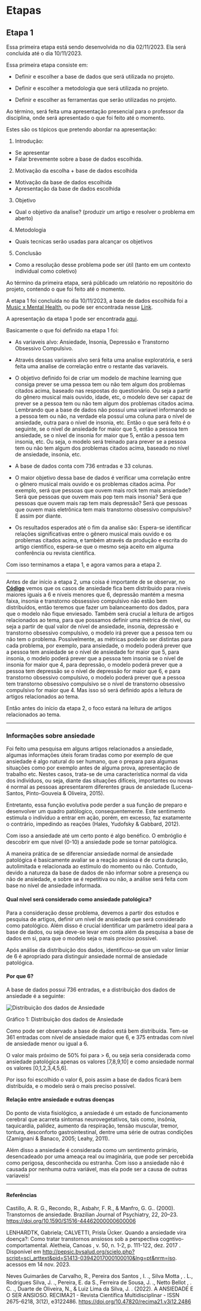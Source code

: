# Etapas

## Etapa 1

Essa primeira etapa está sendo desenvolvida no dia 02/11/2023. Ela será concluída até o dia 10/11/2023. 

Essa primeira etapa consiste em:

- Definir e escolher a base de dados que será utilizada no projeto.

- Definir e escolher a metodologia que será utilizada no projeto.

- Definir e escolher as ferramentas que serão utilizadas no projeto.

Ao término, será feita uma apresentação presencial para o professor da disciplina, onde será apresentado o que foi feito até o momento.

Estes são os tópicos que pretendo abordar na apresentação:

1. Introdução:

- Se apresentar
- Falar brevemente sobre a base de dados escolhida.

2. Motivação da escolha + base de dados escolhida

- Motivação da base de dados escolhida
- Apresentação da base de dados escolhida

3. Objetivo

- Qual o objetivo da analise? (produzir um artigo e resolver o problema em aberto)

4. Metodologia

- Quais tecnicas serão usadas para alcançar os objetivos
5. Conclusão

- Como a resolução desse problema pode ser útil (tanto em um contexto individual como coletivo)

Ao término da primeira etapa, será públicado um relatório no repositório do projeto, contendo o que foi feito até o momento.

A etapa 1 foi concluída no dia 10/11/2023, a base de dados escolhida foi a [Music x Mental Health](/base_de_dados/mxmh_survey_results.csv), ou pode ser encontrada nesse [Link](https://www.kaggle.com/datasets/catherinerasgaitis/mxmh-survey-results).

A apresentação da etapa 1 pode ser encontrada [aqui](/etapas/ESCOLHA%20DO%20TEMA.pdf).

Basicamente o que foi definido na etapa 1 foi:

- As variaveis alvo: Ansiedade, Insonia, Depressão e Transtorno Obsessivo Compulsivo.

- Através dessas variaveis alvo será feita uma analise exploratória, e será feita uma analise de correlação entre o restante das variaveis.

- O objetivo definido foi de criar um modelo de machine learning que consiga prever se uma pessoa tem ou não tem algum dos problemas citados acima, baseado nas respostas do questionário. Ou seja a partir do gênero musical mais ouvido, idade, etc, o modelo deve ser capaz de prever se a pessoa tem ou não tem algum dos problemas citados acima. Lembrando que a base de dados não possuí uma variavel informando se a pessoa tem ou não, na verdade ela possuí uma coluna para o nível de ansiedade, outra para o nível de insonia, etc. Então o que será feito é o seguinte, se o nível de ansiedade for maior que 5, então a pessoa tem ansiedade, se o nível de insonia for maior que 5, então a pessoa tem insonia, etc. Ou seja, o modelo será treinado para prever se a pessoa tem ou não tem algum dos problemas citados acima, baseado no nível de ansiedade, insonia, etc.

- A base de dados conta com 736 entradas e 33 colunas.

- O maior objetivo dessa base de dados é verificar uma correlação entre o gênero musical mais ouvido e os problemas citados acima. Por exemplo, será que pessoas que ouvem mais rock tem mais ansiedade? Será que pessoas que ouvem mais pop tem mais insonia? Será que pessoas que ouvem mais rap tem mais depressão? Será que pessoas que ouvem mais eletrônica tem mais transtorno obsessivo compulsivo? E assim por diante.

- Os resultados esperados até o fim da analise são: Espera-se identificar relações significativas entre o gênero musical mais ouvido e os problemas citados acima, e também através da produção e escrita do artigo científico, espera-se que o mesmo seja aceito em alguma conferência ou revista científica.

Com isso terminamos a etapa 1, e agora vamos para a etapa 2.

---

Antes de dar início a etapa 2, uma coisa é importante de se observar, no **[Código](/código/main.ipynb)** vemos que os casos de ansiedade fica bem distribuido para niveis maiores iguais a 6 e niveis menores que 6, depressão mantém a mesma faixa, insonia e transtorno obssessivo compulsivo não estão bem distribuídos, então teremos que fazer um balanceamento dos dados, para que o modelo não fique enviesado. Também será crucial a leitura de artigos relacionados ao tema, para que possamos definir uma métrica de nível, ou seja a partir de qual valor de nível de ansiedade, insonia, depressão e transtorno obsessivo compulsivo, o modelo irá prever que a pessoa tem ou não tem o problema. Possívelmente, as métricas poderão ser distintas para cada problema, por exemplo, para ansiedade, o modelo poderá prever que a pessoa tem ansiedade se o nível de ansiedade for maior que 5, para insonia, o modelo poderá prever que a pessoa tem insonia se o nível de insonia for maior que 4, para depressão, o modelo poderá prever que a pessoa tem depressão se o nível de depressão for maior que 6, e para transtorno obsessivo compulsivo, o modelo poderá prever que a pessoa tem transtorno obsessivo compulsivo se o nível de transtorno obsessivo compulsivo for maior que 4. Mas isso só será definido após a leitura de artigos relacionados ao tema.

Então antes do início da etapa 2, o foco estará na leitura de artigos relacionados ao tema.

---
### Informações sobre ansiedade

Foi feito uma pesquisa em alguns artigos relacionados a ansiedade, algumas informações úteis foram tiradas como por exemplo de que ansiedade é algo natural do ser humano, que o prepara para algumas situações como por exemplo antes de alguma prova, apresentação de trabalho etc. Nestes casos, trata-se de uma característica normal da vida dos indivíduos, ou seja, diante das situações difíceis, importantes ou novas é normal as pessoas apresentarem diferentes graus de ansiedade (Lucena-Santos, Pinto-Gouveia & Oliveira, 2015).

Entretanto, essa função evolutiva pode perder a sua função de preparo e desenvolver um quadro patólogico, consequentemente. Este sentimento estimula o indivíduo a entrar em ação, porém, em excesso, faz exatamente o contrário, impedindo as reações (Hales, Yudofsky & Gabbard, 2012).

Com isso a ansiedade até um certo ponto é algo benéfico. O embróglio é descobrir em que nível (0-10) a ansiedade pode se tornar patológica.


A maneira prática de se diferenciar ansiedade normal de ansiedade patológica é basicamente avaliar se a reação ansiosa é de curta duração, autolimitada e relacionada ao estímulo do momento ou não. Contudo, devido a natureza da base de dados de não informar sobre a presença ou não de ansiedade, e sobre se é repetitiva ou não, a análise será feita com base no nível de ansiedade informada. 

#### Qual nível será considerado como ansiedade patológica?

Para a consideração desse problema, devemos a partir dos estudos e pesquisa de artigos, definir um nível de ansiedade que será considerado como patológico. Além disso é crucial identificar um parâmetro ideal para a base de dados, ou seja deve-se levar em conta além da pesquisa a base de dados em si, para que o modelo seja o mais preciso possível.

Após análise da distribuição dos dados, identificou-se que um valor limiar de 6 é apropriado para distinguir ansiedade normal de ansiedade patológica.

#### Por que 6?

A base de dados possui 736 entradas, e a distribuição dos dados de ansiedade é a seguinte:

![Distribuição dos dados de Ansiedade](/images/nivel_ansiedade.png)


Gráfico 1: Distribuição dos dados de Ansiedade

Como pode ser observado a base de dados está bem distribuída. Tem-se 361 entradas com nível de ansiedade maior que 6, e 375 entradas com nível de ansiedade menor ou igual a 6.

O valor mais próximo de 50% foi para > 6, ou seja seria considerada como ansiedade patológica apenas os valores [7,8,9,10] e como ansiedade normal os valores [0,1,2,3,4,5,6].

Por isso foi escolhido o valor 6, pois assim a base de dados ficará bem distribuída, e o modelo será o mais preciso possível.



#### Relação entre ansiedade e outras doenças

Do ponto de vista fisiológico, a ansiedade é um estado de funcionamento cerebral que acarreta sintomas neurovegetativos, tais como, insônia, taquicardia, palidez, aumento da respiração, tensão muscular, tremor, tontura, desconforto gastrointestinal, dentre uma série de outras condições (Zamignani & Banaco, 2005; Leahy, 2011).

Além disso a ansiedade é considerada como um sentimento primário, desencadeado por uma ameaça real ou imaginária, que pode ser percebida como perigosa, desconhecida ou estranha. Com isso a ansiedade não é causada por nenhuma outra variável, mas ela pode ser a causa de outras variaveis!

---
#### Referências

Castillo, A. R. G., Recondo, R., Asbahr, F. R., & Manfro, G. G.. (2000). Transtornos de ansiedade. Brazilian Journal of Psychiatry, 22, 20–23. https://doi.org/10.1590/S1516-44462000000600006


LENHARDTK, Gabriela; CALVETTI, Prisla Ücker. Quando a ansiedade vira doença?: Como tratar transtornos ansiosos sob a perspectiva cogntivo-comportamental. Aletheia,  Canoas ,  v. 50, n. 1-2, p. 111-122, dez.  2017 .   Disponível em <http://pepsic.bvsalud.org/scielo.php?script=sci_arttext&pid=S1413-03942017000100010&lng=pt&nrm=iso>. acessos em  14  nov.  2023.

Neves Guimarães de Carvalho, R., Pereira dos Santos , I. ., Silva Motta , . L., Rodrigues Silva, J. ., Pereira, E. da S., Ferreira de Sousa, J. ., Netto Bellot , . C. ., Duarte de Oliveira, N., & Luiz Lima da Silva, J. . (2022). A ANSIEDADE E O SER ANSIOSO. RECIMA21 - Revista Científica Multidisciplinar - ISSN 2675-6218, 3(12), e3122486. https://doi.org/10.47820/recima21.v3i12.2486